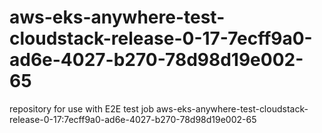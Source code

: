# aws-eks-anywhere-test-cloudstack-release-0-17-7ecff9a0-ad6e-4027-b270-78d98d19e002-65
repository for use with E2E test job aws-eks-anywhere-test-cloudstack-release-0-17:7ecff9a0-ad6e-4027-b270-78d98d19e002-65
